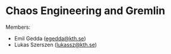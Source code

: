 # Chaos Engineering and Gremlin

Members:
- Emil Gedda (egedda@kth.se)
- Lukas Szerszen (lukassz@kth.se)

